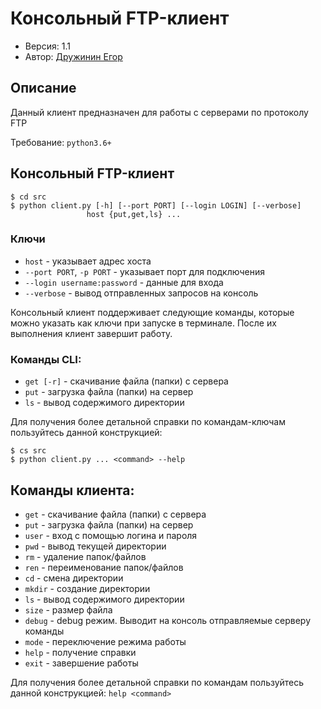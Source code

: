 # Консольный FTP-клиент

+ Версия: 1.1
+ Автор: [Дружинин Егор](http://github.com/hexlify/)

## Описание

Данный клиент предназначен для работы с серверами по протоколу FTP

Требование: `python3.6+`

## Консольный FTP-клиент

```
$ cd src
$ python client.py [-h] [--port PORT] [--login LOGIN] [--verbose]
                 host {put,get,ls} ...
```

### Ключи

+  `host` - указывает адрес хоста
+  `--port PORT`, `-p PORT` - указывает порт для подключения
+  `--login username:password` - данные для входа
+ `--verbose` - вывод отправленных запросов на консоль

Консольный клиент поддерживает следующие команды, которые можно указать как ключи при запуске в терминале. После их выполнения клиент завершит работу.

### Команды CLI:

+ `get [-r]` - скачивание файла (папки) с сервера
+ `put` - загрузка файла (папки) на сервер
+ `ls` - вывод содержимого директории

Для получения более детальной справки по командам-ключам пользуйтесь данной конструкцией:

```
$ cs src
$ python client.py ... <command> --help
```

## Команды клиента:

+ `get` - скачивание файла (папки) с сервера
+ `put` - загрузка файла (папки) на сервер
+ `user` - вход с помощью логина и пароля
+ `pwd` - вывод текущей директории
+ `rm` - удаление папок/файлов
+ `ren` - переименование папок/файлов
+ `cd` - смена директории
+ `mkdir` - создание директории
+ `ls` - вывод содержимого директории
+ `size` - размер файла
+ `debug` - debug режим. Выводит на консоль отправляемые серверу команды
+ `mode` - переключение режима работы
+ `help` - получение справки
+ `exit` - завершение работы

Для получения более детальной справки по командам пользуйтесь данной конструкцией: `help <command>`
